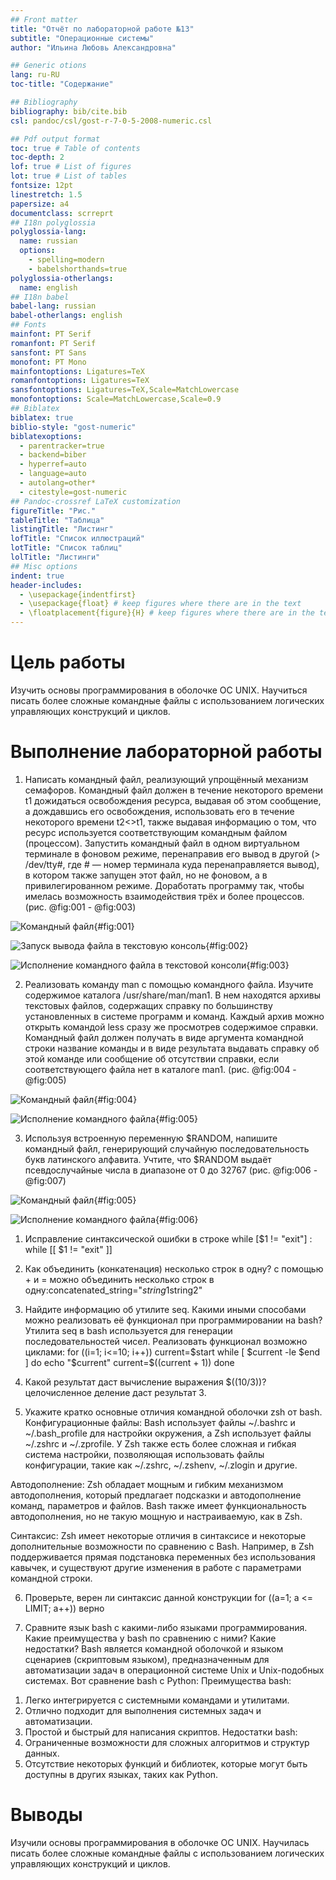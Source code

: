 ```yaml
---
## Front matter
title: "Отчёт по лабораторной работе №13"
subtitle: "Операционные системы"
author: "Ильина Любовь Александровна"

## Generic otions
lang: ru-RU
toc-title: "Содержание"

## Bibliography
bibliography: bib/cite.bib
csl: pandoc/csl/gost-r-7-0-5-2008-numeric.csl

## Pdf output format
toc: true # Table of contents
toc-depth: 2
lof: true # List of figures
lot: true # List of tables
fontsize: 12pt
linestretch: 1.5
papersize: a4
documentclass: scrreprt
## I18n polyglossia
polyglossia-lang:
  name: russian
  options:
	- spelling=modern
	- babelshorthands=true
polyglossia-otherlangs:
  name: english
## I18n babel
babel-lang: russian
babel-otherlangs: english
## Fonts
mainfont: PT Serif
romanfont: PT Serif
sansfont: PT Sans
monofont: PT Mono
mainfontoptions: Ligatures=TeX
romanfontoptions: Ligatures=TeX
sansfontoptions: Ligatures=TeX,Scale=MatchLowercase
monofontoptions: Scale=MatchLowercase,Scale=0.9
## Biblatex
biblatex: true
biblio-style: "gost-numeric"
biblatexoptions:
  - parentracker=true
  - backend=biber
  - hyperref=auto
  - language=auto
  - autolang=other*
  - citestyle=gost-numeric
## Pandoc-crossref LaTeX customization
figureTitle: "Рис."
tableTitle: "Таблица"
listingTitle: "Листинг"
lofTitle: "Список иллюстраций"
lotTitle: "Список таблиц"
lolTitle: "Листинги"
## Misc options
indent: true
header-includes:
  - \usepackage{indentfirst}
  - \usepackage{float} # keep figures where there are in the text
  - \floatplacement{figure}{H} # keep figures where there are in the text
---
```


# Цель работы

Изучить основы программирования в оболочке ОС UNIX. Научиться писать более сложные командные файлы с использованием логических управляющих конструкций и циклов.

# Выполнение лабораторной работы

1. Написать командный файл, реализующий упрощённый механизм семафоров. Командный файл должен в течение некоторого времени t1 дожидаться освобождения ресурса, выдавая об этом сообщение, а дождавшись его освобождения, использовать его в течение некоторого времени t2<>t1, также выдавая информацию о том, что ресурс используется соответствующим командным файлом (процессом). Запустить командный файл в одном виртуальном терминале в фоновом режиме, перенаправив его вывод в другой (> /dev/tty#, где # — номер терминала куда перенаправляется вывод), в котором также запущен этот файл, но не фоновом, а в привилегированном режиме. Доработать программу так, чтобы имелась возможность взаимодействия трёх и более процессов. (рис. @fig:001 - @fig:003)

![Командный файл](image/img1.png){#fig:001}

![Запуск вывода файла в текстовую консоль](image/img2.png){#fig:002}

![Исполнение командного файла в текстовой консоли](image/img3.png){#fig:003}

2. Реализовать команду man с помощью командного файла. Изучите содержимое каталога /usr/share/man/man1. В нем находятся архивы текстовых файлов, содержащих справку по большинству установленных в системе программ и команд. Каждый архив можно открыть командой less сразу же просмотрев содержимое справки. Командный файл должен получать в виде аргумента командной строки название команды и в виде результата выдавать справку об этой команде или сообщение об отсутствии справки, если соответствующего файла нет в каталоге man1. (рис. @fig:004 - @fig:005)

![Командный файл](image/img4.png){#fig:004}

![Исполнение командного файла](image/img5.png){#fig:005}

3. Используя встроенную переменную $RANDOM, напишите командный файл, генерирующий случайную последовательность букв латинского алфавита. Учтите, что $RANDOM выдаёт псевдослучайные числа в диапазоне от 0 до 32767 (рис. @fig:006 - @fig:007)

![Командный файл](image/img6.png){#fig:005}

![Исполнение командного файла](image/img7.png){#fig:006}

1. Исправление синтаксической ошибки в строке while [$1 != "exit"] :
while [[ $1 != "exit" ]]

2. Как объединить (конкатенация) несколько строк в одну?
с помощью + и = можно объединить несколько строк в одну:concatenated_string="$string1$string2"

3. Найдите информацию об утилите seq. Какими иными способами можно реализовать её функционал при программировании на bash?
Утилита seq в bash используется для генерации последовательностей чисел.
Реализовать функционал возможно циклами: for ((i=1; i<=10; i++))
current=$start
while [ $current -le $end ]
do
  echo "$current"
  current=$((current + 1))
done

4. Какой результат даст вычисление выражения $((10/3))?
целочисленное деление даст результат 3.

5. Укажите кратко основные отличия командной оболочки zsh от bash.
Конфигурационные файлы: Bash использует файлы ~/.bashrc и ~/.bash_profile для настройки окружения, а Zsh использует файлы ~/.zshrc и ~/.zprofile. У Zsh также есть более сложная и гибкая система настройки, позволяющая использовать файлы конфигурации, такие как ~/.zshrc, ~/.zshenv, ~/.zlogin и другие.

Автодополнение: Zsh обладает мощным и гибким механизмом автодополнения, который предлагает подсказки и автодополнение команд, параметров и файлов. Bash также имеет функциональность автодополнения, но не такую мощную и настраиваемую, как в Zsh.

Синтаксис: Zsh имеет некоторые отличия в синтаксисе и некоторые дополнительные возможности по сравнению с Bash. Например, в Zsh поддерживается прямая подстановка переменных без использования кавычек, и существуют другие изменения в работе с параметрами командной строки.

6. Проверьте, верен ли синтаксис данной конструкции
for ((a=1; a <= LIMIT; a++))
верно

7. Сравните язык bash с какими-либо языками программирования. Какие преимущества у bash по сравнению с ними? Какие недостатки?
Bash является командной оболочкой и языком сценариев (скриптовым языком), предназначенным для автоматизации задач в операционной системе Unix и Unix-подобных системах. Вот сравнение bash с
Python:
Преимущества bash:
1) Легко интегрируется с системными командами и утилитами.
2) Отлично подходит для выполнения системных задач и автоматизации.
3) Простой и быстрый для написания скриптов.
Недостатки bash:
1) Ограниченные возможности для сложных алгоритмов и структур данных.
2) Отсутствие некоторых функций и библиотек, которые могут быть доступны в других языках, таких как Python.

# Выводы

Изучили основы программирования в оболочке ОС UNIX. Научилась писать более сложные командные файлы с использованием логических управляющих конструкций и циклов.




